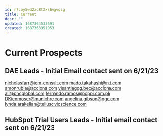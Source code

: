 ```yaml
---
id: r7coy5wd2xc8t2xs6vgvqzg
title: Current
desc: ""
updated: 1687364533691
created: 1687363951053
---
```


# Current Prospects

## DAE Leads - Initial Email contact sent on 6/21/23

nicholasfarr@iem-consult.com
mado.takahashi@ntt.com
amonrubia@acciona.com
visantiagog.bec@acciona.com
ali@phcglobal.com
fernando.ramos@pcppi.com.ph
DKienmoser@munichre.com
angelina.gibson@pge.com
lynda.arakelian@telluscivicscience.com

## HubSpot Trial Users Leads - Initial email contact sent on 6/21/23
